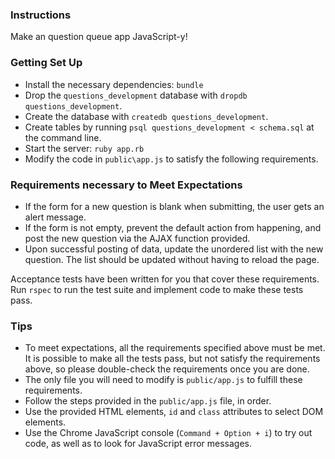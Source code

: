 ### Instructions

Make an question queue app JavaScript-y!

### Getting Set Up

* Install the necessary dependencies: `bundle`
* Drop the `questions_development` database with `dropdb questions_development`.
* Create the database with `createdb questions_development`.
* Create tables by running `psql questions_development < schema.sql` at the command line.
* Start the server: `ruby app.rb`
* Modify the code in `public\app.js` to satisfy the following requirements.

### Requirements necessary to Meet Expectations

* If the form for a new question is blank when submitting, the user gets an alert message.
* If the form is not empty, prevent the default action from happening, and post the new question via the AJAX function provided.
* Upon successful posting of data, update the unordered list with the new question. The list should be updated without having to reload the page.

Acceptance tests have been written for you that cover these requirements. Run `rspec` to run the test suite and implement code to make these tests pass.

### Tips

* To meet expectations, all the requirements specified above must be met. It is possible to make all the tests pass, but not satisfy the requirements above, so please double-check the requirements once you are done.
* The only file you will need to modify is `public/app.js` to fulfill these requirements.
* Follow the steps provided in the `public/app.js` file, in order.
* Use the provided HTML elements, `id` and `class` attributes to select DOM elements.
* Use the Chrome JavaScript console (`Command + Option + i`) to try out code, as well as to look for JavaScript error messages.
